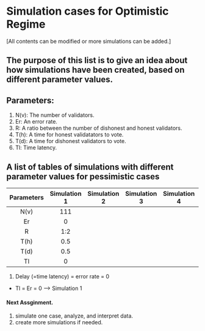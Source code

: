 # Simulation cases for Optimistic Regime
[All contents can be modified or more simulations can be added.]

## The purpose of this list is to give an idea about how simulations have been created, based on different parameter values.

## Parameters:
1. N(v): The number of validators.
2. Er:   An error rate.
3. R:    A ratio between the number of dishonest and honest validators.
4. T(h): A time for honest validatators to vote.
5. T(d): A time for dishonest validators to vote.
6. Tl:   Time latency.

## A list of tables of simulations with different parameter values for pessimistic cases
|Parameters | Simulation 1         | Simulation 2         | Simulation 3         | Simulation 4         | Simulation 5       |
|:---------:|:--------------------:|:--------------------:|:--------------------:|:--------------------:|:------------------:|
|N(v)       |      111             |                      |                  |                      |                    |
|Er         |       0              |                      |                  |                      |                    |
|R          |      1:2             |                      |                  |                      |                    |
|T(h)       |      0.5             |                      |                  |                      |                    |
|T(d)       |      0.5             |                      |                  |                      |                    |
|Tl         |       0              |                      |                  |                      |                    |

1. Delay (=time latency) = error rate = 0
  - Tl = Er = 0 --> Simulation 1
 
  

#### Next Assginment.
1. simulate one case, analyze, and interpret data.
2. create more simulations if needed.
